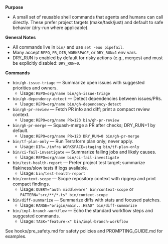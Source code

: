 **Purpose**
- A small set of reusable shell commands that agents and humans can call directly. These prefer project targets (make/task/just) and default to safe behavior (dry-run where applicable).

**General Notes**
- All commands live in `bin/` and use `set -euo pipefail`.
- Many accept `REPO`, `PR`, `DIR`, `WORKSPACE`, or `DRY_RUN=1` env vars.
- DRY_RUN is enabled by default for risky actions (e.g., merges) and must be explicitly disabled: `DRY_RUN=0`.

**Commands**
- `bin/gh-issue-triage` — Summarize open issues with suggested priorities and owners.
  - Usage: `REPO=org/name bin/gh-issue-triage`
- `bin/gh-dependency-detect` — Detect dependencies between issues/PRs.
  - Usage: `REPO=org/name bin/gh-dependency-detect`
- `bin/gh-pr-review` — Fetch PR info and diff; print a compact review context.
  - Usage: `REPO=org/name PR=123 bin/gh-pr-review`
- `bin/gh-pr-merge` — Squash-merge a PR after checks; DRY_RUN=1 by default.
  - Usage: `REPO=org/name PR=123 DRY_RUN=0 bin/gh-pr-merge`
- `bin/tf-plan-only` — Run Terraform plan only; never apply.
  - Usage: `DIR=./infra WORKSPACE=staging bin/tf-plan-only`
- `bin/ci-fail-investigate` — Summarize failing jobs and likely causes.
  - Usage: `REPO=org/name bin/ci-fail-investigate`
- `bin/test-health-report` — Prefer project test target; summarize flakiness/slow tests if logs available.
  - Usage: `bin/test-health-report`
- `bin/context-scope` — Scope repository context with ripgrep and print compact findings.
  - Usage: `QUERY="auth middleware" bin/context-scope` or `PATTERN="src/**/*.ts" bin/context-scope`
- `bin/diff-summarize` — Summarize diffs with stats and focused patches.
  - Usage: `RANGE="origin/main...HEAD" bin/diff-summarize`
- `bin/impl-branch-workflow` — Echo the standard workflow steps and suggested commands.
  - Usage: `TASK="feature-x" bin/impl-branch-workflow`

See hooks/pre_safety.md for safety policies and PROMPTING_GUIDE.md for examples.
